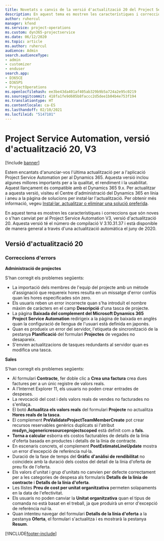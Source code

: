 ```yaml
---
title: Novetats o canvis de la versió d'actualització 20 del Project Service Automation, V3
description: En aquest tema es mostren les característiques i correccions disponibles al Project Service Automation V3, versió d'actualització 20
author: ruhercul
manager: kfend
ms.service: project-operations
ms.custom: dyn365-projectservice
ms.date: 06/12/2020
ms.topic: article
ms.author: ruhercul
audience: Admin
search.audienceType:
- admin
- customizer
- enduser
search.app:
- D365CE
- D365PS
- ProjectOperations
ms.openlocfilehash: ee3be43da401af405ab329b9b5a724a2e95c0219
ms.sourcegitcommit: 418fa1fe9d605b8faccc2d5dee1b04b4e753f194
ms.translationtype: HT
ms.contentlocale: ca-ES
ms.lasthandoff: 02/10/2021
ms.locfileid: "5147101"
---
```

# <a name="project-service-automation-update-release-20-v3"></a>Project Service Automation, versió d'actualització 20, V3

[!include [banner](../includes/psa-now-project-operations.md)]

Estem encantats d'anunciar-vos l'última actualització per a l'aplicació Project Service Automation per al Dynamics 365. Aquesta versió inclou algunes millores importants per a la qualitat, el rendiment i la usabilitat. Aquest llançament és compatible amb el Dynamics 365 9.x. Per actualitzar a aquesta versió, visiteu el Centre d'administració del Dynamics 365 en línia i aneu a la pàgina de solucions per instal·lar l'actualització. Per obtenir més informació, vegeu [Instal·lar, actualitzar o eliminar una solució preferida](https://docs.microsoft.com/power-platform/admin/install-remove-preferred-solution).

En aquest tema es mostren les característiques i correccions que són noves o s'han canviat per al Project Service Automation V3, versió d'actualització 20. Aquesta versió té el número de compilació V 3.10.31.37 i està disponible de manera general a través d'una actualització automàtica el juny de 2020.

## <a name="update-release-20"></a>Versió d'actualització 20

### <a name="bug-fixes"></a>Correccions d'errors

**Administració de projectes**

S'han corregit els problemes següents:

- La importació dels membres de l'equip del projecte amb un mètode d'assignació que requereix hores resulta en un missatge d'error confús quan les hores especificades són zero.
- Els usuaris reben un error incorrecte quan s'ha introduït el nombre màxim de caràcters en el camp **Descripció** d'una tasca de projecte.
- La pàgina **Baixada del complement del Microsoft Dynamics 365 Project Service Automation** redirigeix a la pàgina de baixada en anglès quan la configuració de llengua de l'usuari està definida en japonès.
- Quan es produeix un error del servidor, l'etiqueta de sincronització de la pestanya **Planificació** del formulari **Projectes** de vegades no desapareix.
- S'envien actualitzacions de tasques redundants al servidor quan es modifica una tasca.

**Sales**

S'han corregit els problemes següents:

- Al formulari **Contracte**, fer doble clic a **Crea una factura** crea dues factures per a un únic registre de valors reals.
- A l'Internet Explorer 11, els usuaris no poden crear entrades de despeses.
- La revocació del cost i dels valors reals de vendes no facturades no s'enllaça.
- El botó **Actualitza els valors reals** del formulari **Projecte** no actualitza **Hores reals de la tasca**.
- El complement **PreValidateProjectTeamMemberCreate** pot crear recursos reservables genèrics duplicats si l'atribut **msdyn_isgenericresourceprojectscoped** està definit com a **fals**.
- **Torna a calcular** esborra els costos facturables de detalls de la línia d'oferta basada en productes i detalls de la línia de contracte.
- En escenaris concrets, el complement **PostEstimateLineUpdate** mostra un error d'excepció de referència nul·la.
- Duració de la fase de temps del **Gràfic d'anàlisi de rendibilitat** no coincideix amb la duració dels costos del detall de la línia d'oferta de preu fix de l'oferta.
- Els valors d'unitat i grup d'unitats no canvien per defecte correctament per a les categories de despesa als formularis **Detalls de la línia de contracte** i **Detalls de la línia d'oferta**.
- Les llistes **Preu de cost per unitat organitzativa** permeten solapaments en la data de l'efectivitat.
- Els usuaris no poden canviar la **Unitat organitzativa** quan el tipus de comanda no està basat en el treball, ja que produirà un error d'excepció de referència nul·la.
- Quan intenteu navegar del formulari **Detalls de la línia d'oferta** a la pestanya **Oferta**, el formulari s'actualitza i es mostrarà la pestanya **Resum**.


[!INCLUDE[footer-include](../includes/footer-banner.md)]